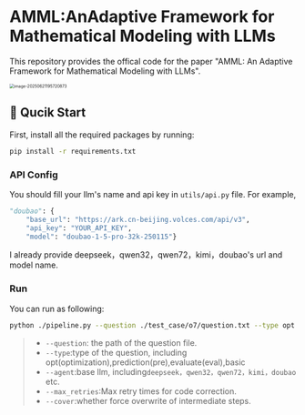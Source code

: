 # AMML:AnAdaptive Framework for Mathematical Modeling with LLMs
This repository provides the offical code for the paper "AMML: An Adaptive Framework for Mathematical Modeling with LLMs".

<img src="C:\Users\NumberOne\AppData\Roaming\Typora\typora-user-images\image-20250621195720873.png" alt="image-20250621195720873" style="zoom: 50%;" />

## 🚀 Qucik Start

First, install all the required packages by running:

```bash
pip install -r requirements.txt
```

### API Config

You should fill your llm's name and api key in `utils/api.py` file. For example,

```python
"doubao": {
    "base_url": "https://ark.cn-beijing.volces.com/api/v3",
    "api_key": "YOUR_API_KEY",
    "model": "doubao-1-5-pro-32k-250115"}
```

I already provide deepseek，qwen32，qwen72，kimi，doubao's url and model name.

### Run

You can run as following:

```bash
python ./pipeline.py --question ./test_case/o7/question.txt --type opt --agent deepseek --max_retries 3 --cover
```

>- `--question`: the path of the question file.
>- `--type`:type of the question, including opt(optimization),prediction(pre),evaluate(eval),basic
>- `--agent`:base llm, including`deepseek，qwen32，qwen72，kimi，doubao` etc.
>- `--max_retries`:Max retry times for code correction.
>- `--cover`:whether force overwrite of intermediate steps.